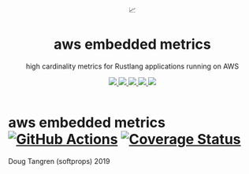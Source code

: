 
<div align="center">
  📈
</div>

<h1 align="center">
  aws embedded metrics
</h1>

<p align="center">
   high cardinality metrics for Rustlang applications running on AWS
</p>

<div align="center">
  <a href="https://github.com/softprops/aws-embedded-metrics/actions">
    <img src="https://github.com/softprops/aws-embedded-metrics/workflows/Main/badge.svg"/>
  </a>
  <a href="https://crates.io/crates/aws-embedded-metrics">
    <img src="http://meritbadge.herokuapp.com/aws-embedded-metrics"/>
  </a>
  <a href="http://docs.rs/aws-embedded-metrics">
    <img src="https://docs.rs/aws-embedded-metrics/badge.svg"/>
  </a>
  <a href="https://softprops.github.io/aws-embedded-metrics">
   <img src="https://img.shields.io/badge/docs-master-green.svg"/>
  </a>
  <a href="LICENSE">
    <img src="https://img.shields.io/badge/license-MIT-brightgreen.svg"/>
  </a>
</div>

<br />


# aws embedded metrics [![GitHub Actions](https://github.com/softprops/aws-embedded-metrics/workflows/Main/badge.svg)](https://github.com/softprops/aws-embedded-metrics/actions) [![Coverage Status](https://coveralls.io/repos/github/softprops/aws-embedded-metrics/badge.svg?branch=master)](https://coveralls.io/github/softprops/aws-embedded-metrics?branch=master)

Doug Tangren (softprops) 2019